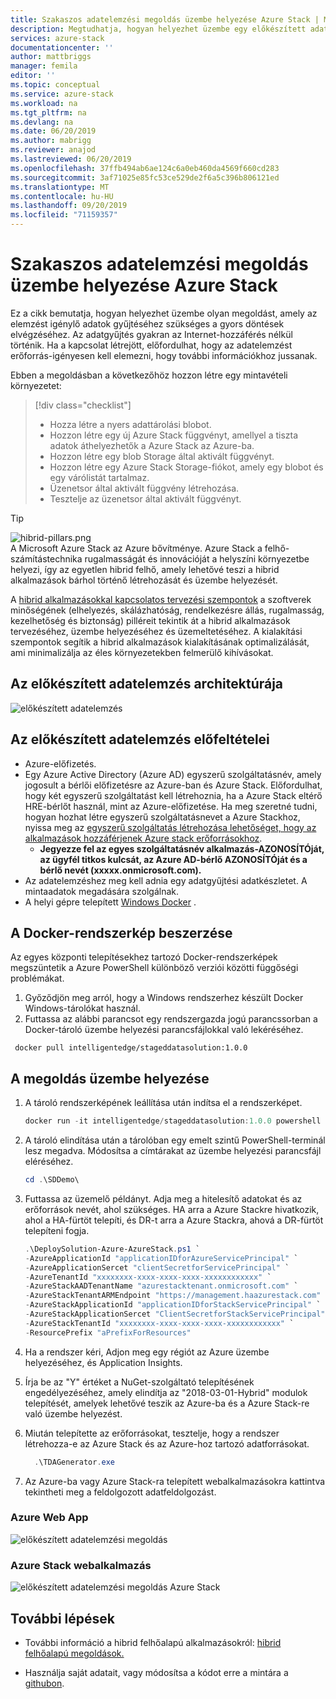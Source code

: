 ```yaml
---
title: Szakaszos adatelemzési megoldás üzembe helyezése Azure Stack | Microsoft Docs
description: Megtudhatja, hogyan helyezhet üzembe egy előkészített adatelemzési megoldást Azure Stack
services: azure-stack
documentationcenter: ''
author: mattbriggs
manager: femila
editor: ''
ms.topic: conceptual
ms.service: azure-stack
ms.workload: na
ms.tgt_pltfrm: na
ms.devlang: na
ms.date: 06/20/2019
ms.author: mabrigg
ms.reviewer: anajod
ms.lastreviewed: 06/20/2019
ms.openlocfilehash: 37ffb494ab6ae124c6a0eb460da4569f660cd283
ms.sourcegitcommit: 3af71025e85fc53ce529de2f6a5c396b806121ed
ms.translationtype: MT
ms.contentlocale: hu-HU
ms.lasthandoff: 09/20/2019
ms.locfileid: "71159357"
---
```

# <a name="deploy-a-staged-data-analytics-solution-to-azure-stack"></a>Szakaszos adatelemzési megoldás üzembe helyezése Azure Stack

Ez a cikk bemutatja, hogyan helyezhet üzembe olyan megoldást, amely az elemzést igénylő adatok gyűjtéséhez szükséges a gyors döntések elvégzéséhez. Az adatgyűjtés gyakran az Internet-hozzáférés nélkül történik. Ha a kapcsolat létrejött, előfordulhat, hogy az adatelemzést erőforrás-igényesen kell elemezni, hogy további információkhoz jussanak.

Ebben a megoldásban a következőhöz hozzon létre egy mintavételi környezetet:

> [!div class="checklist"]
> - Hozza létre a nyers adattárolási blobot.
> - Hozzon létre egy új Azure Stack függvényt, amellyel a tiszta adatok áthelyezhetők a Azure Stack az Azure-ba.
> - Hozzon létre egy blob Storage által aktivált függvényt.
> - Hozzon létre egy Azure Stack Storage-fiókot, amely egy blobot és egy várólistát tartalmaz.
> - Üzenetsor által aktivált függvény létrehozása.
> - Tesztelje az üzenetsor által aktivált függvényt.

> [!Tip]  
> ![hibrid-pillars.png](./media/azure-stack-solution-cloud-burst/hybrid-pillars.png)  
> A Microsoft Azure Stack az Azure bővítménye. Azure Stack a felhő-számítástechnika rugalmasságát és innovációját a helyszíni környezetbe helyezi, így az egyetlen hibrid felhő, amely lehetővé teszi a hibrid alkalmazások bárhol történő létrehozását és üzembe helyezését.  
> 
> A [hibrid alkalmazásokkal kapcsolatos tervezési szempontok](azure-stack-edge-pattern-overview.md) a szoftverek minőségének (elhelyezés, skálázhatóság, rendelkezésre állás, rugalmasság, kezelhetőség és biztonság) pilléreit tekintik át a hibrid alkalmazások tervezéséhez, üzembe helyezéséhez és üzemeltetéséhez. A kialakítási szempontok segítik a hibrid alkalmazások kialakításának optimalizálását, ami minimalizálja az éles környezetekben felmerülő kihívásokat.

## <a name="architecture-for-staged-data-analytics"></a>Az előkészített adatelemzés architektúrája

![előkészített adatelemzés](media/azure-stack-solution-staged-data/image1.png)

## <a name="prerequisites-for-staged-data-analytics"></a>Az előkészített adatelemzés előfeltételei

  - Azure-előfizetés.
  - Egy Azure Active Directory (Azure AD) egyszerű szolgáltatásnév, amely jogosult a bérlői előfizetésre az Azure-ban és Azure Stack. Előfordulhat, hogy két egyszerű szolgáltatást kell létrehoznia, ha a Azure Stack eltérő HRE-bérlőt használ, mint az Azure-előfizetése. Ha meg szeretné tudni, hogyan hozhat létre egyszerű szolgáltatásnevet a Azure Stackhoz, nyissa meg az [egyszerű szolgáltatás létrehozása lehetőséget, hogy az alkalmazások hozzáférjenek Azure stack erőforrásokhoz](https://docs.microsoft.com/azure-stack/user/azure-stack-create-service-principals).
      - **Jegyezze fel az egyes szolgáltatásnév alkalmazás-AZONOSÍTÓját, az ügyfél titkos kulcsát, az Azure AD-bérlő AZONOSÍTÓját és a bérlő nevét (xxxxx.onmicrosoft.com).**
  - Az adatelemzéshez meg kell adnia egy adatgyűjtési adatkészletet. A mintaadatok megadására szolgálnak.
  - A helyi gépre telepített [Windows Docker](https://docs.docker.com/docker-for-windows/) .

## <a name="get-the-docker-image"></a>A Docker-rendszerkép beszerzése

Az egyes központi telepítésekhez tartozó Docker-rendszerképek megszüntetik a Azure PowerShell különböző verziói közötti függőségi problémákat.
1.  Győződjön meg arról, hogy a Windows rendszerhez készült Docker Windows-tárolókat használ.
2.  Futtassa az alábbi parancsot egy rendszergazda jogú parancssorban a Docker-tároló üzembe helyezési parancsfájlokkal való lekéréséhez.

```
 docker pull intelligentedge/stageddatasolution:1.0.0
```

## <a name="deploy-the-solution"></a>A megoldás üzembe helyezése

1.  A tároló rendszerképének leállítása után indítsa el a rendszerképet.

      ```powershell  
      docker run -it intelligentedge/stageddatasolution:1.0.0 powershell
      ```

2.  A tároló elindítása után a tárolóban egy emelt szintű PowerShell-terminál lesz megadva. Módosítsa a címtárakat az üzembe helyezési parancsfájl eléréséhez.

      ```powershell  
      cd .\SDDemo\
      ```

3.  Futtassa az üzemelő példányt. Adja meg a hitelesítő adatokat és az erőforrások nevét, ahol szükséges. HA arra a Azure Stackre hivatkozik, ahol a HA-fürtöt telepíti, és DR-t arra a Azure Stackra, ahová a DR-fürtöt telepíteni fogja.

      ```powershell
      .\DeploySolution-Azure-AzureStack.ps1 `
      -AzureApplicationId "applicationIDforAzureServicePrincipal" `
      -AzureApplicationSercet "clientSecretforServicePrincipal" `
      -AzureTenantId "xxxxxxxx-xxxx-xxxx-xxxx-xxxxxxxxxxxx" `
      -AzureStackAADTenantName "azurestacktenant.onmicrosoft.com" `
      -AzureStackTenantARMEndpoint "https://management.haazurestack.com" `
      -AzureStackApplicationId "applicationIDforStackServicePrincipal" `
      -AzureStackApplicationSercet "ClientSecretforStackServicePrincipal" `
      -AzureStackTenantId "xxxxxxxx-xxxx-xxxx-xxxx-xxxxxxxxxxxx" `
      -ResourcePrefix "aPrefixForResources"
      ```

1.  Ha a rendszer kéri, Adjon meg egy régiót az Azure üzembe helyezéséhez, és Application Insights.

2.  Írja be az "Y" értéket a NuGet-szolgáltató telepítésének engedélyezéséhez, amely elindítja az "2018-03-01-Hybrid" modulok telepítését, amelyek lehetővé teszik az Azure-ba és a Azure Stack-re való üzembe helyezést.

3.  Miután telepítette az erőforrásokat, tesztelje, hogy a rendszer létrehozza-e az Azure Stack és az Azure-hoz tartozó adatforrásokat.

    ```powershell  
      .\TDAGenerator.exe
    ```

4.  Az Azure-ba vagy Azure Stack-ra telepített webalkalmazásokra kattintva tekintheti meg a feldolgozott adatfeldolgozást.

### <a name="azure-web-app"></a>Azure Web App
 
![előkészített adatelemzési megoldás](media/azure-stack-solution-staged-data/image2.png)
 
### <a name="azure-stack-web-app"></a>Azure Stack webalkalmazás
 
![előkészített adatelemzési megoldás Azure Stack](media/azure-stack-solution-staged-data/image3.png)

## <a name="next-steps"></a>További lépések

  - További információ a hibrid felhőalapú alkalmazásokról: [hibrid felhőalapú megoldások.](https://aka.ms/azsdevtutorials)

  - Használja saját adatait, vagy módosítsa a kódot erre a mintára a [githubon](https://github.com/Azure-Samples/azure-intelligent-edge-patterns).
